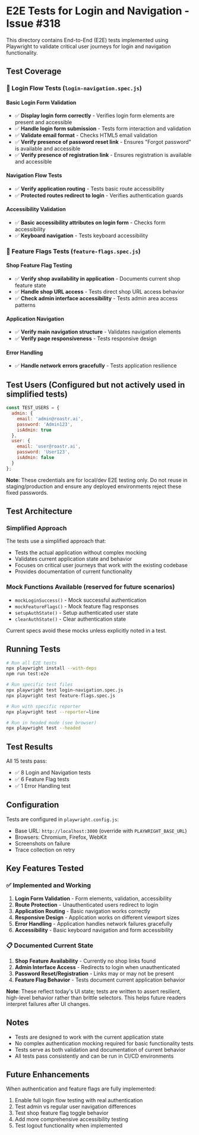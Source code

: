 # E2E Tests for Login and Navigation - Issue #318

This directory contains End-to-End (E2E) tests implemented using Playwright to validate critical user journeys for login and navigation functionality.

## Test Coverage

### 🔐 Login Flow Tests (`login-navigation.spec.js`)

#### Basic Login Form Validation
- ✅ **Display login form correctly** - Verifies login form elements are present and accessible
- ✅ **Handle login form submission** - Tests form interaction and validation
- ✅ **Validate email format** - Checks HTML5 email validation
- ✅ **Verify presence of password reset link** - Ensures "Forgot password" is available and accessible
- ✅ **Verify presence of registration link** - Ensures registration is available and accessible

#### Navigation Flow Tests
- ✅ **Verify application routing** - Tests basic route accessibility
- ✅ **Protected routes redirect to login** - Verifies authentication guards

#### Accessibility Validation
- ✅ **Basic accessibility attributes on login form** - Checks form accessibility
- ✅ **Keyboard navigation** - Tests keyboard accessibility

### 🏪 Feature Flags Tests (`feature-flags.spec.js`)

#### Shop Feature Flag Testing
- ✅ **Verify shop availability in application** - Documents current shop feature state
- ✅ **Handle shop URL access** - Tests direct shop URL access behavior
- ✅ **Check admin interface accessibility** - Tests admin area access patterns

#### Application Navigation
- ✅ **Verify main navigation structure** - Validates navigation elements
- ✅ **Verify page responsiveness** - Tests responsive design

#### Error Handling
- ✅ **Handle network errors gracefully** - Tests application resilience

## Test Users (Configured but not actively used in simplified tests)

```javascript
const TEST_USERS = {
  admin: {
    email: 'admin@roastr.ai',
    password: 'Admin123',
    isAdmin: true
  },
  user: {
    email: 'user@roastr.ai',
    password: 'User123',
    isAdmin: false
  }
};
```

**Note**: These credentials are for local/dev E2E testing only. Do not reuse in staging/production and ensure any deployed environments reject these fixed passwords.

## Test Architecture

### Simplified Approach
The tests use a simplified approach that:
- Tests the actual application without complex mocking
- Validates current application state and behavior
- Focuses on critical user journeys that work with the existing codebase
- Provides documentation of current functionality

### Mock Functions Available (reserved for future scenarios)
- `mockLoginSuccess()` - Mock successful authentication
- `mockFeatureFlags()` - Mock feature flag responses
- `setupAuthState()` - Setup authenticated user state
- `clearAuthState()` - Clear authentication state

Current specs avoid these mocks unless explicitly noted in a test.

## Running Tests

```bash
# Run all E2E tests
npx playwright install --with-deps
npm run test:e2e

# Run specific test files
npx playwright test login-navigation.spec.js
npx playwright test feature-flags.spec.js

# Run with specific reporter
npx playwright test --reporter=line

# Run in headed mode (see browser)
npx playwright test --headed
```

## Test Results

All 15 tests pass:
- ✅ 8 Login and Navigation tests
- ✅ 6 Feature Flag tests  
- ✅ 1 Error Handling test

## Configuration

Tests are configured in `playwright.config.js`:
- Base URL: `http://localhost:3000` (override with `PLAYWRIGHT_BASE_URL`)
- Browsers: Chromium, Firefox, WebKit
- Screenshots on failure
- Trace collection on retry

## Key Features Tested

### ✅ Implemented and Working
1. **Login Form Validation** - Form elements, validation, accessibility
2. **Route Protection** - Unauthenticated users redirect to login
3. **Application Routing** - Basic navigation works correctly
4. **Responsive Design** - Application works on different viewport sizes
5. **Error Handling** - Application handles network failures gracefully
6. **Accessibility** - Basic keyboard navigation and form accessibility

### 📋 Documented Current State
1. **Shop Feature Availability** - Currently no shop links found
2. **Admin Interface Access** - Redirects to login when unauthenticated
3. **Password Reset/Registration** - Links may or may not be present
4. **Feature Flag Behavior** - Tests document current application behavior

**Note**: These reflect today's UI state; tests are written to assert resilient, high-level behavior rather than brittle selectors. This helps future readers interpret failures after UI changes.

## Notes

- Tests are designed to work with the current application state
- No complex authentication mocking required for basic functionality tests
- Tests serve as both validation and documentation of current behavior
- All tests pass consistently and can be run in CI/CD environments

## Future Enhancements

When authentication and feature flags are fully implemented:
1. Enable full login flow testing with real authentication
2. Test admin vs regular user navigation differences  
3. Test shop feature flag toggle behavior
4. Add more comprehensive accessibility testing
5. Test logout functionality when implemented
